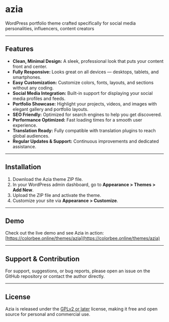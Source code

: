 # azia
WordPress portfolio theme crafted specifically for social media personalities, influencers, content creators

---

## Features

- **Clean, Minimal Design:** A sleek, professional look that puts your content front and center.
- **Fully Responsive:** Looks great on all devices — desktops, tablets, and smartphones.
- **Easy Customization:** Customize colors, fonts, layouts, and sections without any coding.
- **Social Media Integration:** Built-in support for displaying your social media profiles and feeds.
- **Portfolio Showcase:** Highlight your projects, videos, and images with elegant gallery and portfolio layouts.
- **SEO Friendly:** Optimized for search engines to help you get discovered.
- **Performance Optimized:** Fast loading times for a smooth user experience.
- **Translation Ready:** Fully compatible with translation plugins to reach global audiences.
- **Regular Updates & Support:** Continuous improvements and dedicated assistance.

---

## Installation

1. Download the Azia theme ZIP file.
2. In your WordPress admin dashboard, go to **Appearance > Themes > Add New**.
3. Upload the ZIP file and activate the theme.
4. Customize your site via **Appearance > Customize**.

---

## Demo

Check out the live demo and see Azia in action:  
[https://colorbee.online/themes/azia](https://colorbee.online/themes/azia)

---

## Support & Contribution

For support, suggestions, or bug reports, please open an issue on the GitHub repository or contact the author directly.

---

## License

Azia is released under the [GPLv2 or later](https://www.gnu.org/licenses/gpl-2.0.html) license, making it free and open source for personal and commercial use.
